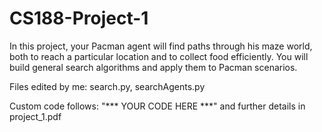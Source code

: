# CS188-Project-1
In this project, your Pacman agent will find paths through his maze world, both to reach a particular location and to collect food efficiently. You will build general search algorithms and apply them to Pacman scenarios. 

Files edited by me: search.py, searchAgents.py  

Custom code follows: "*** YOUR CODE HERE ***" and further details in project_1.pdf
